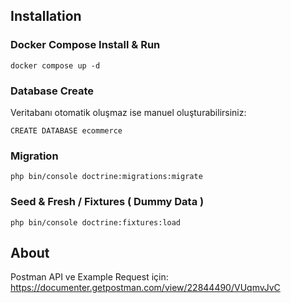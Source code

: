 ## Installation

### Docker Compose Install & Run
```
docker compose up -d
```

### Database Create
Veritabanı otomatik oluşmaz ise manuel oluşturabilirsiniz:
```
CREATE DATABASE ecommerce
```

### Migration
```
php bin/console doctrine:migrations:migrate
```

### Seed & Fresh / Fixtures ( Dummy Data )
```
php bin/console doctrine:fixtures:load
```

## About
Postman API ve Example Request için:\
https://documenter.getpostman.com/view/22844490/VUqmvJvC